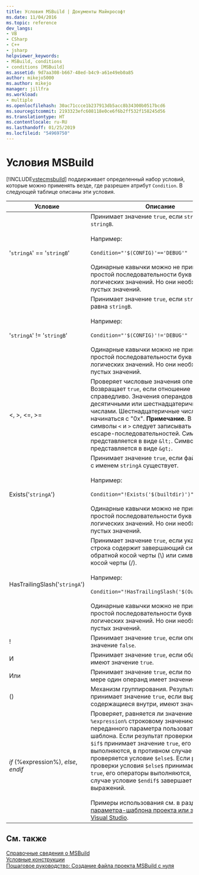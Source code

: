 ```yaml
---
title: Условия MSBuild | Документы Майкрософт
ms.date: 11/04/2016
ms.topic: reference
dev_langs:
- VB
- CSharp
- C++
- jsharp
helpviewer_keywords:
- MSBuild, conditions
- conditions [MSBuild]
ms.assetid: 9d7aa308-b667-48ed-b4c9-a61e49eb0a85
author: mikejo5000
ms.author: mikejo
manager: jillfra
ms.workload:
- multiple
ms.openlocfilehash: 30ac71ccce1b237913db5acc8b34300b0517bcd6
ms.sourcegitcommit: 2193323efc608118e0ce6f6b2ff532f158245d56
ms.translationtype: HT
ms.contentlocale: ru-RU
ms.lasthandoff: 01/25/2019
ms.locfileid: "54969750"
---
```

# <a name="msbuild-conditions"></a>Условия MSBuild
[!INCLUDE[vstecmsbuild](../extensibility/internals/includes/vstecmsbuild_md.md)] поддерживает определенный набор условий, которые можно применять везде, где разрешен атрибут `Condition`. В следующей таблице описаны эти условия.  
  
|Условие|Описание|  
|---------------|-----------------|  
|'`stringA`' == '`stringB`'|Принимает значение `true`, если `stringA` равна `stringB`.<br /><br /> Например:<br /><br /> `Condition="'$(CONFIG)'=='DEBUG'"`<br /><br /> Одинарные кавычки можно не применять для простой последовательности букв и цифр или логических значений. Но они необходимы для пустых значений.|  
|'`stringA`' != '`stringB`'|Принимает значение `true`, если `stringA` не равна `stringB`.<br /><br /> Например:<br /><br /> `Condition="'$(CONFIG)'!='DEBUG'"`<br /><br /> Одинарные кавычки можно не применять для простой последовательности букв и цифр или логических значений. Но они необходимы для пустых значений.|  
|\<, >, \<=, >=|Проверяет числовые значения операндов. Возвращает `true`, если отношение справедливо. Значения операндов могут быть десятичными или шестнадцатеричными числами. Шестнадцатеричные числа должны начинаться с "0x". **Примечание.**  В XML символы `<` и `>` следует записывать в виде escape-последовательностей. Символ `<` представляется в виде `&lt;`. Символ `>` представляется в виде `&gt;`.|  
|Exists('`stringA`')|Принимает значение `true`, если файл или папка с именем `stringA` существует.<br /><br /> Например:<br /><br /> `Condition="!Exists('$(builtdir)')"`<br /><br /> Одинарные кавычки можно не применять для простой последовательности букв и цифр или логических значений. Но они необходимы для пустых значений.|  
|HasTrailingSlash('`stringA`')|Принимает значение `true`, если указанная строка содержит завершающий символ обратной косой черты (\\) или символ прямой косой черты (/).<br /><br /> Например:<br /><br /> `Condition="!HasTrailingSlash('$(OutputPath)')"`<br /><br /> Одинарные кавычки можно не применять для простой последовательности букв и цифр или логических значений. Но они необходимы для пустых значений.|  
|!|Принимает значение `true`, если операнд имеет значение `false`.|  
|И|Принимает значение `true`, если оба операнда имеют значение `true`.|  
|Или|Принимает значение `true`, если по крайней мере один операнд имеет значение `true`.|  
|()|Механизм группирования. Результат принимает значение `true`, если выражения, содержащиеся внутри, имеют значение `true`.|  
|$if$ (%expression%), $else$, $endif$|Проверяет, равняется ли значение указанного `%expression%` строковому значению переданного параметра пользовательского шаблона. Если результат проверки условия `$if$` принимает значение `true`, его операторы выполняются, в противном случае проверяется условие `$else$`. Если результат проверки условия `$else$` принимает значение `true`, его операторы выполняются, в противном случае условие `$endif$` завершает проверку выражений.<br /><br /> Примеры использования см. в разделе [Логика параметра-шаблона проекта или элемента Visual Studio](http://stackoverflow.com/questions/6709057/visual-studio-project-item-template-parameter-logic).|  
  
## <a name="see-also"></a>См. также  
 [Справочные сведения о MSBuild](../msbuild/msbuild-reference.md)   
 [Условные конструкции](../msbuild/msbuild-conditional-constructs.md)   
 [Пошаговое руководство: Создание файла проекта MSBuild с нуля](../msbuild/walkthrough-creating-an-msbuild-project-file-from-scratch.md)

